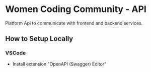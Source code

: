 # Women Coding Community - API

Platform Api to communicate with frontend and backend services.


## How to Setup Locally


### VSCode

- Install extension "OpenAPI (Swagger) Editor" 